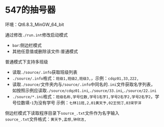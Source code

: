 # 547的抽号器  

环境：Qt6.8.3_MinGW_64_bit  

通过修改`./run.int`修改启动模式
- `bar`:侧边栏模式
- 其他任意值或删除该文件:普通模式

普通模式下支持多班级
- 读取`./source/.info`获取班级列表
- `./source/.info`格式：`班级1,班级2,班级3,`，示例：`cdqz01,33,222,`
- 读取`./source/`文件夹内与`/source/.info`中同名的`.ini`文件获取名字列表，
   如按照示例应读取`./source/cdqz01.ini`,`./source/33.ini`,`./source/22.ini`
- `./source/*.ini`格式：`班级名称,学号位数,学号1名字1,学号2名字2,学号2名字2`，学号位数填-`1`为没有学号
   示例：`七林11班,2,01黄天予,02王悦汀,03宋宇洋`

侧边栏模式下读取程序目录下`source_.txt`文件作为名字输入  
`source_.txt`文件格式：`黄天予,孟想,钟欣洁,`  
